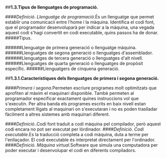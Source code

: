 ##**1.3.Tipus de llenguatges de programació.**

####*Definició*. *Llenguatge de programació*.És un llenguatge que permet establir una comunicacií entre l'home i la màquina. Identifica el codi font, que el programador desenvoluparà per indicar a la màquina, una vegada aquest codi s'hagi convertit en codi executable, quins passos ha de donar.
#####Tipus.

######Llenguatge de primera generació o llenguatge màquina.
######Llenguatges de segona generació o llenguatges d'assemblador.
######Llenguatges de tercera generació o llenguatges d'alt nivell.
######Llenguatges de quarta generació o llenguatges de propòsit específic.
######Llenguatgers de cinquena generació.

##**1.3.1.Característiques dels llenguatges de primera i segona generació.**

####*Primera i segona*.Permeten escriure programes molt optimitzats que aprofiten al màxim el maquinari disponible. Tambè permeten al programador especificar exactament quines instruccions vol que s'executin.
Per altra banda els programes escrits en baix nivell estan completament lligats al maquinari on s'executaran i no es poden traslladar fàcilment a altres sistemes amb maquinari diferent.

####*Definició*..Codi font traduit a codi màquina pel compilador, però aquest codi encara no pot ser executat per lórdinador.
####*Definició*. *Codi executable*.Es la traducció completa a codi màquina, duta a terme per l'enllaçador. El codi executable és interpretat directament per l'ordinador.
####*Definició*. *Màquina virtual*.Software que simula una computadora per poder executar i desenvolupar el codi en diferents compiladors.
